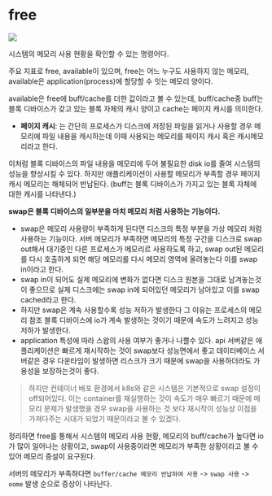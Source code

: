 # free

![](https://miro.medium.com/v2/resize:fit:1400/format:webp/1*kDnHbsX7kPSW_4_TxWQ00w.png)

시스템의 메모리 사용 현황을 확인할 수 있는 명령어다.

주요 지표로 free, available이 있으며, free는 어느 누구도 사용하지 않는 메모리, available은 application(process)에 할당할 수 잇는 메모리 양이다.

available은 free에 buff/cache를 더한 값이라고 볼 수 있는데, buff/cache중 buff는 블록 디바이스가 갖고 있는 블록 자체의 캐시 양이고 cache는 페이지 캐시를 의미한다.

- **페이지 캐시**: 는 간단히 프로세스가 디스크에 저장된 파일을 읽거나 사용할 경우 메모리에 파일 내용을 캐시하는데 이때 사용되는 메모리를 페이지 캐시 혹은 캐시메모리라고 한다.

이처럼 블록 디바이스의 파일 내용을 메모리에 두어 불필요한 disk io를 줄여 시스템의 성능을 향상시킬 수 있다. 하지만 애플리케이션이 사용할 메모리가 부족할 경우 페이지 캐시 메모리는 해체되어 반납된다. (buff는 블록 디바이스가 가지고 있는 블록 자체에 대한 캐시를 나타낸다.)

**swap은 블록 디바이스의 일부분을 마치 메모리 처럼 사용하는 기능이다.**
- swap은 메모리 사용량이 부족하게 된다면 디스크의 특정 부분을 가상 메모리 처럼 사용하는 기능이다. 서버 메모리가 부족하면 메모리의 특정 구간을 디스크로 swap out해서 대기중인 다른 프로세스가 메모리르 사용하도록 하고, swap out된 메모리를 다시 호출하게 되면 해당 메모리를 다시 메모리 영역에 올려놓는다 이를 swap in이라고 한다.
- swap in이 되어도 실제 메모리에 변화가 없다면 디스크 원본을 그대로 남겨놓는것이 좋으므로 실제 디스크에는 swap in에 되어있던 메모리가 남아있고 이를 swap cached라고 한다.
- 하지만 swap은 계속 사용할수록 성능 저하가 발생한다 그 이유는 프로세스의 메모리 참조 블록 디바이스에 io가 계속 발생하는 것이기 때문에 속도가 느려지고 성능 저하가 발생한다.
- application 특성에 따라 스왑의 사용 여부가 좋거나 나쁠수 있다. api 서버같은 애플리케이션은 빠르게 재시작하는 것이 swap보다 성능면에서 좋고 데이터베이스 서버같은 경우 다운타임이 발생하면 리스크가 크기 때문에 swap을 사용하더라도 가용성을 보장하는것이 좋다.

> 하지만 컨테이너 배포 환경에서 k8s와 같은 시스템은 기본적으로 swap 설정이 off되어있다. 이는 container를 재실행하는 것이 속도가 매우 빠르기 때문에 메모리 문제가 발생했을 경우 swap을 사용하는 것 보다 재시작이 성능상 이점을 가져다주는 시대가 되었기 때문이라고 볼 수 있겠다.


정리하면 free를 통해서 시스템의 메모리 사용 현황, 메모리의 buff/cache가 높다면 io가 많이 일어나는 상황이고, swap이 사용중이라면 메모리가 부족한 상황이라고 볼 수 있어 메모리 증설이 요구된다.

서버의 메모리가 부족하다면 `buffer/cache 메모리 반납하여 사용` -> `swap 사용` -> `oome` 발생 순으로 증상이 나타난다.

